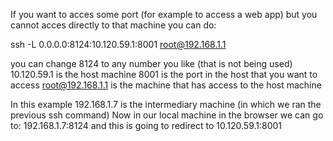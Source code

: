 If you want to acces some port (for example to access a web app) but you cannot acces directly to that machine you can do:


ssh -L 0.0.0.0:8124:10.120.59.1:8001 root@192.168.1.1

you can change 8124 to any number you like (that is not being used)
10.120.59.1 is the host machine
8001 is the port in the host that you want to access
root@192.168.1.1 is the machine that has access to the host machine

In this example 192.168.1.7 is the intermediary machine (in which we ran the previous ssh command)
Now in our local machine in the browser we can go to: 192.168.1.7:8124 and this is going to redirect to 10.120.59.1:8001



